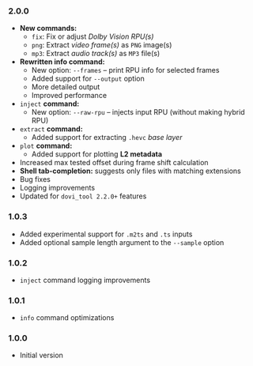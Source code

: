 ### 2.0.0

- **New commands:**
    - `fix`: Fix or adjust _Dolby Vision RPU(s)_
    - `png`: Extract _video frame(s)_ as `PNG` image(s)
    - `mp3`: Extract _audio track(s)_ as `MP3` file(s)
- **Rewritten info command:**
    - New option: `--frames` – print RPU info for selected frames
    - Added support for `--output` option
    - More detailed output
    - Improved performance
- `inject` **command:**
    - New option: `--raw-rpu` – injects input RPU (without making hybrid RPU)
- `extract` **command:**
    - Added support for extracting `.hevc` _base layer_
- `plot` **command:**
    - Added support for plotting **L2 metadata**
- Increased max tested offset during frame shift calculation
- **Shell tab-completion:** suggests only files with matching extensions
- Bug fixes
- Logging improvements
- Updated for `dovi_tool 2.2.0+` features

### 1.0.3

- Added experimental support for `.m2ts` and `.ts` inputs
- Added optional sample length argument to the `--sample` option

### 1.0.2

- `inject` command logging improvements

### 1.0.1

- `info` command optimizations

### 1.0.0

- Initial version